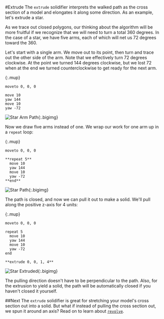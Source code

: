 #Extrude
The `extrude` solidifier interprets the walked path as the cross section of a model and elongates it along some direction. As an example, let's extrude a star.

As we trace out closed polygons, our thinking about the algorithm will be more fruitful if we recognize that we will need to turn a total 360 degrees. In the case of a star, we have five arms, each of which will net us 72 degrees toward the 360.

Let's start with a single arm. We move out to its point, then turn and trace out the other side of the arm. Note that we effectively turn 72 degrees clockwise. At the point we turned 144 degrees clockwise, but we lost 72 when at the end we turned counterclockwise to get ready for the next arm.

{:.mup}
~~~
moveto 0, 0, 0

move 10
yaw 144
move 10
yaw -72
~~~

![Star Arm Path](images/star_arm_path.png){:.bigimg}

Now we draw five arms instead of one. We wrap our work for one arm up in a `repeat` loop:

{:.mup}
~~~
moveto 0, 0, 0

**repeat 5**
  move 10
  yaw 144
  move 10
  yaw -72
**end**
~~~

![Star Path](images/star_path.png){:.bigimg}

The path is closed, and now we can pull it out to make a solid. We'll pull along the positive z-axis for 4 units:

{:.mup}
~~~
moveto 0, 0, 0

repeat 5
  move 10
  yaw 144
  move 10
  yaw -72
end

**extrude 0, 0, 1, 4**
~~~

![Star Extruded](images/star_extruded.png){:.bigimg}

The pulling direction doesn't have to be perpendicular to the path. Also, for the extrusion to yield a solid, the path will be automatically closed if you haven't closed it yourself.

##Next
The `extrude` solidifier is great for stretching your model's cross section out into a solid. But what if instead of pulling the cross section out, we spun it around an axis? Read on to learn about [`revolve`](revolve.html).
